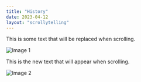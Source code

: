 ```yaml
---
title: "History"
date: 2023-04-12
layout: "scrollytelling"
---
```


<div class="scroll-section">
  <div class="text-content text-content-hidden">
    <p>This is some text that will be replaced when scrolling.</p>
  </div>
  <div class="image-container">
    <img src="/images/church-2.webp" alt="Image 1" />
  </div>
</div>

<div class="scroll-section">
  <div class="text-content text-content-hidden">
    <p>This is the new text that will appear when scrolling.</p>
  </div>
  <div class="image-container">
    <img src="/images/church-2.webp" alt="Image 2" />
  </div>
</div>
